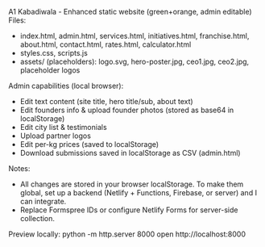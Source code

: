 
A1 Kabadiwala - Enhanced static website (green+orange, admin editable)
Files:
- index.html, admin.html, services.html, initiatives.html, franchise.html, about.html, contact.html, rates.html, calculator.html
- styles.css, scripts.js
- assets/ (placeholders): logo.svg, hero-poster.jpg, ceo1.jpg, ceo2.jpg, placeholder logos

Admin capabilities (local browser):
- Edit text content (site title, hero title/sub, about text)
- Edit founders info & upload founder photos (stored as base64 in localStorage)
- Edit city list & testimonials
- Upload partner logos
- Edit per-kg prices (saved to localStorage)
- Download submissions saved in localStorage as CSV (admin.html)

Notes:
- All changes are stored in your browser localStorage. To make them global, set up a backend (Netlify + Functions, Firebase, or server) and I can integrate.
- Replace Formspree IDs or configure Netlify Forms for server-side collection.

Preview locally:
python -m http.server 8000
open http://localhost:8000
